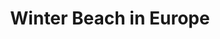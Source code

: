 ---
title: Winter Beach in Europe
category: paintings
series: blackandwhite
year: 2017
image: winter-beach-in-europe.jpg
size: 60cmx40cm
materials: oil on canvas
---